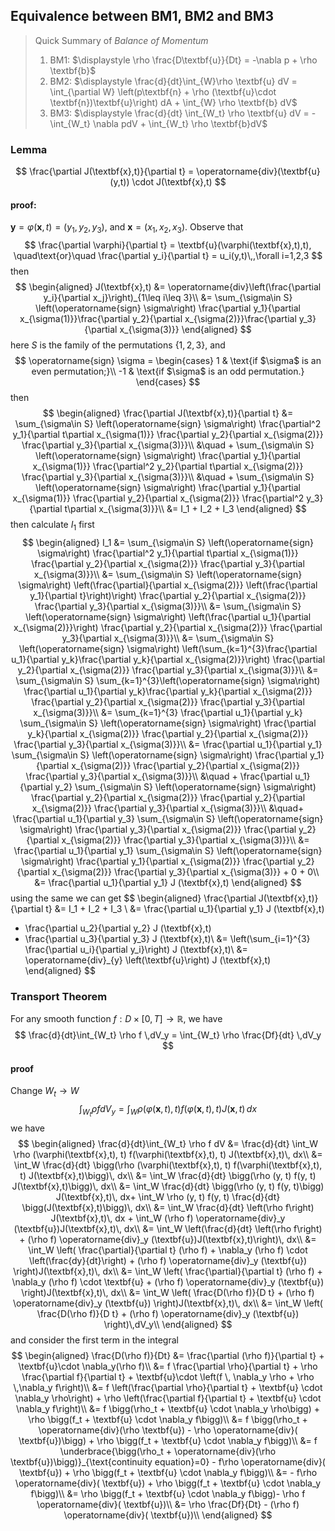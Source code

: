 ## Equivalence between BM1, BM2 and BM3


> Quick Summary of *Balance of Momentum*
>
> 1. BM1: $\displaystyle \rho \frac{D\textbf{u}}{Dt} = -\nabla p + \rho \textbf{b}$
> 2. BM2: $\displaystyle \frac{d}{dt}\int_{W}\rho \textbf{u} dV = \int_{\partial W} \left(p\textbf{n} + \rho (\textbf{u}\cdot \textbf{n})\textbf{u}\right) dA + \int_{W} \rho \textbf{b} dV$
> 3. BM3: $\displaystyle \frac{d}{dt} \int_{W_t} \rho \textbf{u} dV = -\int_{W_t} \nabla pdV + \int_{W_t} \rho \textbf{b}dV$



### Lemma

$$
\frac{\partial J(\textbf{x},t)}{\partial t} = \operatorname{div}(\textbf{u}(y,t)) \cdot J(\textbf{x},t)
$$

#### proof:

$\textbf{y} = \varphi(\textbf{x},t) = (y_1,y_2,y_3)$, and $\textbf{x}=(x_1,x_2,x_3)$. Observe that 
$$
\frac{\partial \varphi}{\partial t} = \textbf{u}(\varphi(\textbf{x},t),t),
\quad\text{or}\quad
\frac{\partial y_i}{\partial t} = u_i(y,t)\,,\forall i=1,2,3
$$
then
$$
\begin{aligned}
J(\textbf{x},t) 
&= \operatorname{div}\left(\frac{\partial y_i}{\partial x_j}\right)_{1\leq i\leq 3}\\
&= \sum_{\sigma\in S} \left(\operatorname{sign} \sigma\right) \frac{\partial y_1}{\partial x_{\sigma(1)}}\frac{\partial y_2}{\partial x_{\sigma(2)}}\frac{\partial y_3}{\partial x_{\sigma(3)}}
\end{aligned}
$$
here $S$ is the family of the permutations $\{1,2,3\}$, and 
$$
\operatorname{sign} \sigma = \begin{cases}
 1 & \text{if $\sigma$ is an even permutation;}\\
-1 & \text{if $\sigma$ is an odd permutation.}
\end{cases}
$$
then 
$$
\begin{aligned}
\frac{\partial J(\textbf{x},t)}{\partial t}
&= \sum_{\sigma\in S} \left(\operatorname{sign} \sigma\right) 
	\frac{\partial^2 y_1}{\partial t\partial x_{\sigma(1)}}
	\frac{\partial y_2}{\partial x_{\sigma(2)}}
	\frac{\partial y_3}{\partial x_{\sigma(3)}}\\
&\quad + \sum_{\sigma\in S} \left(\operatorname{sign} \sigma\right) 
	\frac{\partial y_1}{\partial x_{\sigma(1)}}
	\frac{\partial^2 y_2}{\partial t\partial x_{\sigma(2)}}
	\frac{\partial y_3}{\partial x_{\sigma(3)}}\\
&\quad + \sum_{\sigma\in S} \left(\operatorname{sign} \sigma\right) 
	\frac{\partial y_1}{\partial x_{\sigma(1)}}
	\frac{\partial y_2}{\partial x_{\sigma(2)}}
	\frac{\partial^2 y_3}{\partial t\partial x_{\sigma(3)}}\\ 
&= I_1 + I_2 + I_3
\end{aligned}
$$
then calculate $I_1$ first
$$
\begin{aligned}
I_1 
&= \sum_{\sigma\in S} \left(\operatorname{sign} \sigma\right) 
	\frac{\partial^2 y_1}{\partial t\partial x_{\sigma(1)}}
	\frac{\partial y_2}{\partial x_{\sigma(2)}}
	\frac{\partial y_3}{\partial x_{\sigma(3)}}\\ 
&= \sum_{\sigma\in S} \left(\operatorname{sign} \sigma\right) 
	\left(\frac{\partial}{\partial x_{\sigma(2)}} \left(\frac{\partial y_1}{\partial t}\right)\right)
	\frac{\partial y_2}{\partial x_{\sigma(2)}}
	\frac{\partial y_3}{\partial x_{\sigma(3)}}\\ 
&= \sum_{\sigma\in S} \left(\operatorname{sign} \sigma\right) 
	\left(\frac{\partial u_1}{\partial x_{\sigma(2)}}\right)
	\frac{\partial y_2}{\partial x_{\sigma(2)}}
	\frac{\partial y_3}{\partial x_{\sigma(3)}}\\ 
&= \sum_{\sigma\in S} \left(\operatorname{sign} \sigma\right) 
	\left(\sum_{k=1}^{3}\frac{\partial u_1}{\partial y_k}\frac{\partial y_k}{\partial x_{\sigma(2)}}\right)
	\frac{\partial y_2}{\partial x_{\sigma(2)}}
	\frac{\partial y_3}{\partial x_{\sigma(3)}}\\
&= \sum_{\sigma\in S} \sum_{k=1}^{3}\left(\operatorname{sign} \sigma\right) 
	\frac{\partial u_1}{\partial y_k}\frac{\partial y_k}{\partial x_{\sigma(2)}}
	\frac{\partial y_2}{\partial x_{\sigma(2)}}
	\frac{\partial y_3}{\partial x_{\sigma(3)}}\\
&= \sum_{k=1}^{3} \frac{\partial u_1}{\partial y_k} 
	\sum_{\sigma\in S} \left(\operatorname{sign} \sigma\right) 
	\frac{\partial y_k}{\partial x_{\sigma(2)}}
	\frac{\partial y_2}{\partial x_{\sigma(2)}}
	\frac{\partial y_3}{\partial x_{\sigma(3)}}\\
&= \frac{\partial u_1}{\partial y_1} 
	\sum_{\sigma\in S} \left(\operatorname{sign} \sigma\right) 
	\frac{\partial y_1}{\partial x_{\sigma(2)}}
	\frac{\partial y_2}{\partial x_{\sigma(2)}}
	\frac{\partial y_3}{\partial x_{\sigma(3)}}\\ 
&\quad + \frac{\partial u_1}{\partial y_2} 
	\sum_{\sigma\in S} \left(\operatorname{sign} \sigma\right) 
	\frac{\partial y_2}{\partial x_{\sigma(2)}}
	\frac{\partial y_2}{\partial x_{\sigma(2)}}
	\frac{\partial y_3}{\partial x_{\sigma(3)}}\\ 
&\quad+ \frac{\partial u_1}{\partial y_3} 
	\sum_{\sigma\in S} \left(\operatorname{sign} \sigma\right) 
	\frac{\partial y_3}{\partial x_{\sigma(2)}}
	\frac{\partial y_2}{\partial x_{\sigma(2)}}
	\frac{\partial y_3}{\partial x_{\sigma(3)}}\\ 
&= \frac{\partial u_1}{\partial y_1} 
	\sum_{\sigma\in S} \left(\operatorname{sign} \sigma\right) 
	\frac{\partial y_1}{\partial x_{\sigma(2)}}
	\frac{\partial y_2}{\partial x_{\sigma(2)}}
	\frac{\partial y_3}{\partial x_{\sigma(3)}} + 0 + 0\\
&= \frac{\partial u_1}{\partial y_1} J (\textbf{x},t)
\end{aligned}
$$
using the same we can get 
$$
\begin{aligned}
\frac{\partial J(\textbf{x},t)}{\partial t} 
&= I_1 + I_2 + I_3 \\ 
&= \frac{\partial u_1}{\partial y_1} J (\textbf{x},t)
 + \frac{\partial u_2}{\partial y_2} J (\textbf{x},t)
 + \frac{\partial u_3}{\partial y_3} J (\textbf{x},t)\\
&= \left(\sum_{i=1}^{3} \frac{\partial u_i}{\partial y_i}\right) J (\textbf{x},t)\\
&= \operatorname{div}_{y} \left(\textbf{u}\right) J (\textbf{x},t)
\end{aligned}
$$

### Transport Theorem

For any smooth function $f:D\times [0,T] \to \mathbb{R}$, we have
$$
\frac{d}{dt}\int_{W_t} \rho f \,dV_y = \int_{W_t} \rho \frac{Df}{dt} \,dV_y
$$

####  proof

Change $W_t \to W$
$$
\int_{W_t} \rho f dV_y = \int_W \rho (\varphi(\textbf{x},t), t) f(\varphi(\textbf{x},t), t) J(\textbf{x},t)\, dx
$$
we have
$$
\begin{aligned}
\frac{d}{dt}\int_{W_t} \rho f dV 
&= \frac{d}{dt} \int_W \rho (\varphi(\textbf{x},t), t) f(\varphi(\textbf{x},t), t) J(\textbf{x},t)\, dx\\ 
&= \int_W \frac{d}{dt} \bigg(\rho (\varphi(\textbf{x},t), t) f(\varphi(\textbf{x},t), t) J(\textbf{x},t)\bigg)\, dx\\ 
&= \int_W \frac{d}{dt} \bigg(\rho (y, t) f(y, t) J(\textbf{x},t)\bigg)\, dx\\ 
&= \int_W \frac{d}{dt} \bigg(\rho (y, t) f(y, t)\bigg) J(\textbf{x},t)\, dx+ \int_W \rho (y, t) f(y, t) \frac{d}{dt} \bigg(J(\textbf{x},t)\bigg)\, dx\\
&= \int_W \frac{d}{dt} \left(\rho f\right) J(\textbf{x},t)\, dx + \int_W (\rho f) \operatorname{div}_y (\textbf{u})J(\textbf{x},t)\, dx\\
&= \int_W \left(\frac{d}{dt} \left(\rho f\right) + (\rho f) \operatorname{div}_y (\textbf{u})J(\textbf{x},t)\right)\, dx\\
&= \int_W \left(
	\frac{\partial}{\partial t} (\rho f) 
	+ \nabla_y (\rho f) \cdot \left(\frac{dy}{dt}\right)
	+ (\rho f) \operatorname{div}_y (\textbf{u})
	\right)J(\textbf{x},t)\, dx\\
&= \int_W \left(
	\frac{\partial}{\partial t} (\rho f) 
	+ \nabla_y (\rho f) \cdot \textbf{u}
	+ (\rho f) \operatorname{div}_y (\textbf{u})
	\right)J(\textbf{x},t)\, dx\\
&= \int_W \left(
	\frac{D(\rho f)}{D t} + (\rho f) \operatorname{div}_y (\textbf{u})
	\right)J(\textbf{x},t)\, dx\\
&= \int_W \left(
	\frac{D(\rho f)}{D t} + (\rho f) \operatorname{div}_y (\textbf{u})
	\right)\,dV_y\\
\end{aligned}
$$
and consider the first term in the integral
$$
\begin{aligned}
\frac{D(\rho f)}{Dt} 
&= \frac{\partial (\rho f)}{\partial t} + \textbf{u}\cdot \nabla_y(\rho f)\\ 
&= f \frac{\partial \rho}{\partial t}
	+ \rho \frac{\partial f}{\partial t}
	+ \textbf{u}\cdot \left(f \, \nabla_y \rho + \rho \,\nabla_y f\right)\\ 
&= f \left(\frac{\partial \rho}{\partial t} + \textbf{u} \cdot \nabla_y \rho\right)
	+ \rho \left(\frac{\partial f}{\partial t} + \textbf{u} \cdot \nabla_y f\right)\\
&= f \bigg(\rho_t + \textbf{u} \cdot \nabla_y \rho\bigg)
	+ \rho \bigg(f_t + \textbf{u} \cdot \nabla_y f\bigg)\\
&= f \bigg(\rho_t + \operatorname{div}(\rho \textbf{u}) - \rho \operatorname{div}( \textbf{u})\bigg)
	+ \rho \bigg(f_t + \textbf{u} \cdot \nabla_y f\bigg)\\
&= f \underbrace{\bigg(\rho_t + \operatorname{div}(\rho \textbf{u})\bigg)}_{\text{continuity equation}=0} - f\rho \operatorname{div}( \textbf{u})
	+ \rho \bigg(f_t + \textbf{u} \cdot \nabla_y f\bigg)\\
&= - f\rho \operatorname{div}( \textbf{u})
	+ \rho \bigg(f_t + \textbf{u} \cdot \nabla_y f\bigg)\\
&= \rho \bigg(f_t + \textbf{u} \cdot \nabla_y f\bigg)- \rho f \operatorname{div}( \textbf{u})\\
&= \rho \frac{Df}{Dt} -  (\rho f) \operatorname{div}( \textbf{u})\\
\end{aligned}
$$
